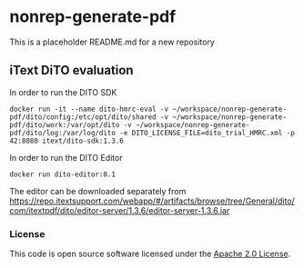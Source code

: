 
# nonrep-generate-pdf

This is a placeholder README.md for a new repository

## iText DiTO evaluation

In order to run the DITO SDK
```
docker run -it --name dito-hmrc-eval -v ~/workspace/nonrep-generate-pdf/dito/config:/etc/opt/dito/shared -v ~/workspace/nonrep-generate-pdf/dito/work:/var/opt/dito -v ~/workspace/nonrep-generate-pdf/dito/log:/var/log/dito -e DITO_LICENSE_FILE=dito_trial_HMRC.xml -p 42:8080 itext/dito-sdk:1.3.6
```

In order to run the DITO Editor
```
docker run dito-editor:0.1
```

The editor can be downloaded separately from https://repo.itextsupport.com/webapp/#/artifacts/browse/tree/General/dito/com/itextpdf/dito/editor-server/1.3.6/editor-server-1.3.6.jar


### License

This code is open source software licensed under the [Apache 2.0 License]("http://www.apache.org/licenses/LICENSE-2.0.html").
